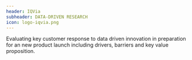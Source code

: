 ```yaml
---
header: IQVia
subheader: DATA-DRIVEN RESEARCH
icon: logo-iqvia.png
---
```

Evaluating key customer response to data driven innovation in preparation for an new product launch including drivers, barriers and key value proposition.
